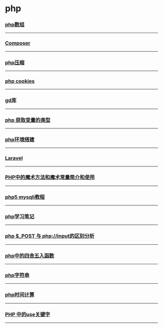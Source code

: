 php
===

### [php数组](array)

---

### [Composer](composer)

---

### [php压缩](compress)

---

### [php cookies](cookies)

---

### [gd库](gd)

---

### [php 获取变量的类型](gettype)

---

### [php环境搭建](install)

---

### [Laravel](laravel)

---

### [PHP中的魔术方法和魔术常量简介和使用](magic-method)

---

### [php5 mysqli教程](mysqli)

---

### [php学习笔记](note)

---

### [php $_POST 与 php://input的区别分析](post-input)

---

### [php中的四舍五入函数](round)

---

### [php字符串](string)

---

### [php时间计算](time)

---

### [PHP 中的use关键字](use)

---
